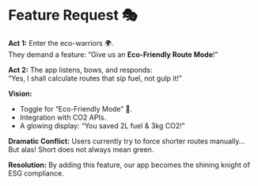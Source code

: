 # Feature Request 🎭

**Act 1:** Enter the eco-warriors 🌍.  
They demand a feature: “Give us an **Eco-Friendly Route Mode**!”  

**Act 2:** The app listens, bows, and responds:  
“Yes, I shall calculate routes that sip fuel, not gulp it!”  

**Vision:**
- Toggle for “Eco-Friendly Mode” 🌱.  
- Integration with CO2 APIs.  
- A glowing display: “You saved 2L fuel & 3kg CO2!”  

**Dramatic Conflict:**
Users currently try to force shorter routes manually…  
But alas! Short does not always mean green.  

**Resolution:**
By adding this feature, our app becomes the shining knight of ESG compliance.  
